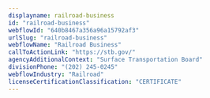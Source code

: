 ```yaml
---
displayname: railroad-business
id: "railroad-business"
webflowId: "640b8467a356a96a15792af3"
urlSlug: "railroad-business"
webflowName: "Railroad Business"
callToActionLink: "https://stb.gov/"
agencyAdditionalContext: "Surface Transportation Board"
divisionPhone: "(202) 245-0245"
webflowIndustry: "Railroad"
licenseCertificationClassification: "CERTIFICATE"
---
```

